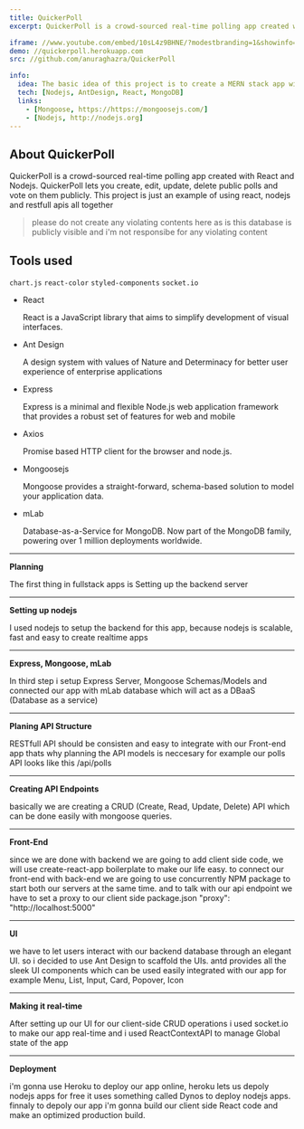 ```yaml
---
title: QuickerPoll
excerpt: QuickerPoll is a crowd-sourced real-time polling app created with React and Nodejs. QuickerPoll lets you create, edit, update, delete public polls and vote on them publicly. This project is just an example of using react, nodejs and restfull apis all together

iframe: //www.youtube.com/embed/10sL4z9BHNE/?modestbranding=1&showinfo=0&autohide=1&rel=0
demo: //quickerpoll.herokuapp.com
src: //github.com/anuraghazra/QuickerPoll

info:
  idea: The basic idea of this project is to create a MERN stack app with basic CRUD operations, but not to make a todo app
  tech: [Nodejs, AntDesign, React, MongoDB]
  links:
    - [Mongoose, https://https://mongoosejs.com/]
    - [Nodejs, http://nodejs.org]
---
```


## About QuickerPoll

QuickerPoll is a crowd-sourced real-time polling app created with React and Nodejs. QuickerPoll lets you create, edit, update, delete public polls and vote on them publicly. This project is just an example of using react, nodejs and restfull apis all together

> please do not create any violating contents here as is this database is publicly visible and i'm not responsibe for any violating content

## Tools used

`chart.js` `react-color` `styled-components` `socket.io`

- React

  React is a JavaScript library that aims to simplify development of visual interfaces.

- Ant Design

  A design system with values of Nature and Determinacy for better user experience of enterprise applications

- Express

  Express is a minimal and flexible Node.js web application framework that provides a robust set of features for web and mobile

- Axios

  Promise based HTTP client for the browser and node.js.

- Mongoosejs

  Mongoose provides a straight-forward, schema-based solution to model your application data.

- mLab

  Database-as-a-Service for MongoDB. Now part of the MongoDB family, powering over 1 million deployments worldwide.

---

**Planning**

The first thing in fullstack apps is Setting up the backend server

----

**Setting up nodejs**

I used nodejs to setup the backend for this app, because nodejs is scalable, fast and easy to create realtime apps

----

**Express, Mongoose, mLab**

In third step i setup Express Server, Mongoose Schemas/Models and connected our app with mLab database which will act as a DBaaS (Database as a service)

----

**Planing API Structure**

RESTfull API should be consisten and easy to integrate with our Front-end app thats why planning the API models is neccesary for example our polls API looks like this /api/polls

----

**Creating API Endpoints**

basically we are creating a CRUD (Create, Read, Update, Delete) API which can be done easily with mongoose queries.

----

**Front-End**

since we are done with backend we are going to add client side code, we will use create-react-app boilerplate to make our life easy. to connect our front-end with back-end we are going to use concurrently NPM package to start both our servers at the same time. and to talk with our api endpoint we have to set a proxy to our client side package.json "proxy": "http://localhost:5000"

----

**UI**

we have to let users interact with our backend database through an elegant UI. so i decided to use Ant Design to scaffold the UIs. antd provides all the sleek UI components which can be used easily integrated with our app for example Menu, List, Input, Card, Popover, Icon

----

**Making it real-time**

After setting up our UI for our client-side CRUD operations i used socket.io to make our app real-time and i used ReactContextAPI to manage Global state of the app

----

**Deployment**

i'm gonna use Heroku to deploy our app online, heroku lets us depoly nodejs apps for free it uses something called Dynos to deploy nodejs apps. finnaly to depoly our app i'm gonna build our client side React code and make an optimized production build.
